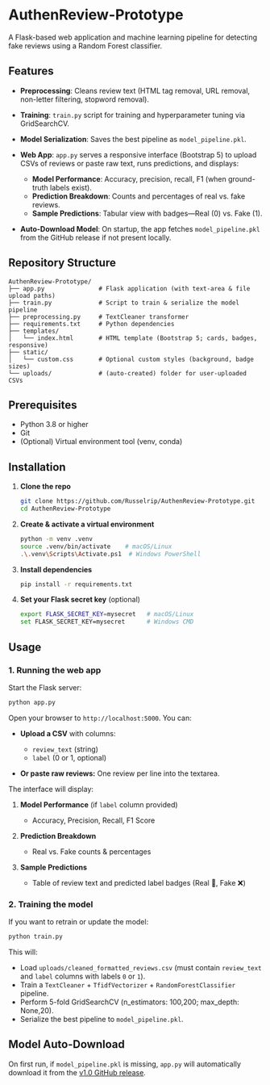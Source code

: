 # AuthenReview-Prototype

A Flask-based web application and machine learning pipeline for detecting fake reviews using a Random Forest classifier.

## Features

* **Preprocessing**: Cleans review text (HTML tag removal, URL removal, non-letter filtering, stopword removal).
* **Training**: `train.py` script for training and hyperparameter tuning via GridSearchCV.
* **Model Serialization**: Saves the best pipeline as `model_pipeline.pkl`.
* **Web App**: `app.py` serves a responsive interface (Bootstrap 5) to upload CSVs of reviews or paste raw text, runs predictions, and displays:

  * **Model Performance**: Accuracy, precision, recall, F1 (when ground-truth labels exist).
  * **Prediction Breakdown**: Counts and percentages of real vs. fake reviews.
  * **Sample Predictions**: Tabular view with badges—Real (0) vs. Fake (1).
* **Auto-Download Model**: On startup, the app fetches `model_pipeline.pkl` from the GitHub release if not present locally.

## Repository Structure

```
AuthenReview-Prototype/
├── app.py               # Flask application (with text-area & file upload paths)
├── train.py             # Script to train & serialize the model pipeline
├── preprocessing.py     # TextCleaner transformer
├── requirements.txt     # Python dependencies
├── templates/
│   └── index.html       # HTML template (Bootstrap 5; cards, badges, responsive)
├── static/
│   └── custom.css       # Optional custom styles (background, badge sizes)
└── uploads/             # (auto-created) folder for user-uploaded CSVs
```

## Prerequisites

* Python 3.8 or higher
* Git
* (Optional) Virtual environment tool (venv, conda)

## Installation

1. **Clone the repo**

   ```bash
   git clone https://github.com/Russelrip/AuthenReview-Prototype.git
   cd AuthenReview-Prototype
   ```

2. **Create & activate a virtual environment**

   ```bash
   python -m venv .venv
   source .venv/bin/activate    # macOS/Linux
   .\.venv\Scripts\Activate.ps1  # Windows PowerShell
   ```

3. **Install dependencies**

   ```bash
   pip install -r requirements.txt
   ```

4. **Set your Flask secret key** (optional)

   ```bash
   export FLASK_SECRET_KEY=mysecret   # macOS/Linux
   set FLASK_SECRET_KEY=mysecret      # Windows CMD
   ```

## Usage

### 1. Running the web app

Start the Flask server:

```bash
python app.py
```

Open your browser to `http://localhost:5000`. You can:

* **Upload a CSV** with columns:

  * `review_text` (string)
  * `label` (0 or 1, optional)
* **Or paste raw reviews:** One review per line into the textarea.

The interface will display:

1. **Model Performance** (if `label` column provided)

   * Accuracy, Precision, Recall, F1 Score
2. **Prediction Breakdown**

   * Real vs. Fake counts & percentages
3. **Sample Predictions**

   * Table of review text and predicted label badges (Real 🚩, Fake ❌)

### 2. Training the model

If you want to retrain or update the model:

```bash
python train.py
```

This will:

* Load `uploads/cleaned_formatted_reviews.csv` (must contain `review_text` and `label` columns with labels `0` or `1`).
* Train a `TextCleaner` + `TfidfVectorizer` + `RandomForestClassifier` pipeline.
* Perform 5-fold GridSearchCV (n\_estimators: 100,200; max\_depth: None,20).
* Serialize the best pipeline to `model_pipeline.pkl`.

## Model Auto-Download

On first run, if `model_pipeline.pkl` is missing, `app.py` will automatically download it from the [v1.0 GitHub release](https://github.com/Russelrip/AuthenReview-Prototype/releases/tag/v1.0).
